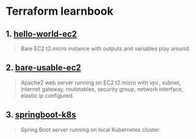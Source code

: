 # Terraform learnbook

## 1. [hello-world-ec2](hello-world-ec2)

> Bare EC2 t2.micro instance with outputs and variables play around.

## 2. [bare-usable-ec2](bare-usable-ec2)

> Apache2 web server running on EC2 t2.micro with vpc, subnet, internet gateway, routetables, security group, network interface, elastic ip configured.


## 3. [springboot-k8s](springboot-k8s)

> Spring Boot server running on local Kubernetes cluster.